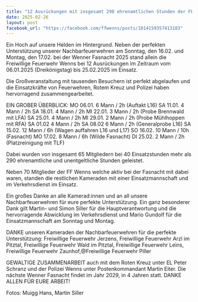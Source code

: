 ```yaml
---
title: "12 Ausrückungen mit insgesamt 290 ehrenamtlichen Stunden der FF Wenns für die Wenner Fasnacht"
date: 2025-02-26
layout: post
facebook_url: "https://facebook.com/ffwenns/posts/1014159357413183"
---
```


Ein Hoch auf unsere Helden im Hintergrund. Neben der perfekten Unterstützung unserer Nachbarfeuerwehren am Sonntag, den 16.02. und Montag, den 17.02. bei der Wenner Fasnacht 2025 stand allein die Freiwillige Feuerwehr Wenns bei 12 Ausrückungen im Zeitraum vom 06.01.2025 (Dreikönigstag) bis 25.02.2025 im Einsatz. 

Die Großveranstaltung mit tausenden Besuchern ist perfekt abgelaufen und die Einsatzkräfte von Feuerwehren, Rotem Kreuz und Polizei haben hervorragend zusammengearbeitet.

EIN GROBER ÜBERBLICK:
MO 06.01. 6 Mann / 2h (Auftakt L16)
SA 11.01. 4 Mann / 2h
SA 18.01. 4 Mann / 2h
MI 22.01. 3 Mann / 2h (Probe Brennwald mit LFA) 
SA 25.01. 4 Mann / 2h
MI 29.01. 2 Mann / 2h (Probe Mühlhoppen mit RFA)
SA 01.02 4 Mann / 2h
SA 08.02 6 Mann / 2h (Generalprobe L16)
SA 15.02. 12 Mann / 6h (Wagen auffahren L16 und L17)
SO 16.02. 10 Mann / 10h (Fasnacht)
MO 17.02. 8 Mann / 6h (Wilde Fasnacht)
DI 25.02. 2 Mann / 2h (Platzreinigung mit TLF)

Dabei wurden von insgesamt 65 Mitgliedern bei 40 Einsatzstunden mehr als 290 ehrenamtliche und unentgeltliche Stunden geleistet. 

Neben 70 Mitglieder der FF Wenns welche aktiv bei der Fasnacht mit dabei waren, standen die restlichen Kameraden mit einer Einsatzmannschaft und im Verkehrsdienst im Einsatz. 

Ein großes Danke an alle Kamerad:innen und an all unsere Nachbarfeuerwehren für eure perfekte Unterstützung. Ein ganz besonderer Dank gilt Martin- und Simon Siller für die Hauptverantwortung und die hervorragende Abwicklung im Verkehrsdienst und Mario Gundolf für die Einsatzmannschaft am Sonntag und Montag. 

DANKE unseren Kameraden der Nachbarfeuerwehren für die perfekte Unterstützung: Freiwillige Feuerwehr Jerzens, Freiwillige Feuerwehr Arzl im Pitztal, Freiwillige Feuerwehr Wald im Pitztal, Freiwillige Feuerwehr Leins, Freiwillige Feuerwehr Zaunhof,@Freiwillige Feuerwehr Piller 

GEWALTIGE ZUSAMMENARBEIT auch mit dem Roten Kreuz unter EL Peter Schranz und der Polizei Wenns unter Postenkommandant Martin Eiter. Die nächste Wenner Fasnacht findet im Jahr 2029, in 4 Jahren statt. DANKE ALLEN FÜR EURE ARBEIT!

Fotos: Muigg Hans, Martin Siller